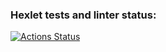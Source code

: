 ### Hexlet tests and linter status:
[![Actions Status](https://github.com/rom-kavyrshin/java-project-99/actions/workflows/hexlet-check.yml/badge.svg)](https://github.com/rom-kavyrshin/java-project-99/actions)